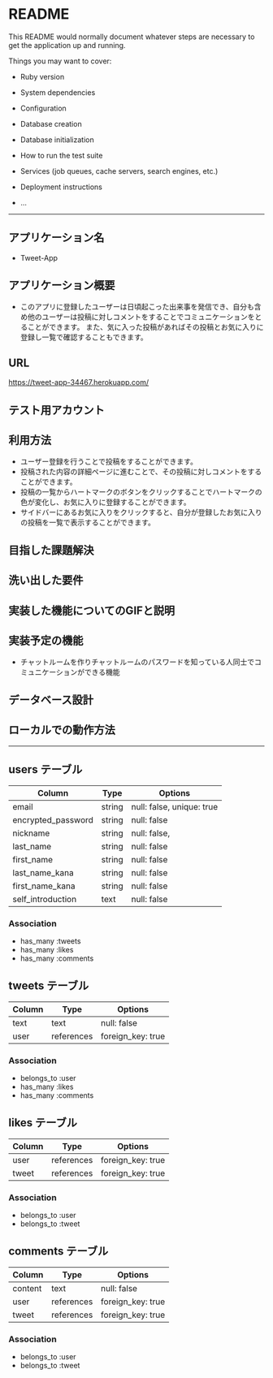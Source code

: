 # README

This README would normally document whatever steps are necessary to get the
application up and running.

Things you may want to cover:

* Ruby version

* System dependencies

* Configuration

* Database creation

* Database initialization

* How to run the test suite

* Services (job queues, cache servers, search engines, etc.)

* Deployment instructions

* ...

_____________________________________________________________________________________________________________________________________________

## アプリケーション名
* Tweet-App


## アプリケーション概要
* このアプリに登録したユーザーは日頃起こった出来事を発信でき、自分も含め他のユーザーは投稿に対しコメントをすることでコミュニケーションをとることができます。
  また、気に入った投稿があればその投稿とお気に入りに登録し一覧で確認することもできます。

## URL
https://tweet-app-34467.herokuapp.com/

## テスト用アカウント

## 利用方法
* ユーザー登録を行うことで投稿をすることができます。
* 投稿された内容の詳細ページに進むことで、その投稿に対しコメントをすることができます。
* 投稿の一覧からハートマークのボタンをクリックすることでハートマークの色が変化し、お気に入りに登録することができます。
* サイドバーにあるお気に入りをクリックすると、自分が登録したお気に入りの投稿を一覧で表示することができます。

## 目指した課題解決

## 洗い出した要件

## 実装した機能についてのGIFと説明

## 実装予定の機能
* チャットルームを作りチャットルームのパスワードを知っている人同士でコミュニケーションができる機能

## データベース設計

## ローカルでの動作方法



_____________________________________________________________________________________________________________________________________________



## users テーブル

| Column                  | Type   | Options                  |
| ----------------------- | ------ | ------------------------ |
| email                   | string | null: false, unique: true|
| encrypted_password      | string | null: false              |
| nickname                | string | null: false,             |
| last_name               | string | null: false              |
| first_name              | string | null: false              |
| last_name_kana          | string | null: false              |
| first_name_kana         | string | null: false              |
| self_introduction       | text   | null: false              |


### Association

- has_many :tweets
- has_many :likes
- has_many :comments



## tweets テーブル

| Column                 | Type          | Options           |
| ---------------------- | ------------- | ----------------- |
| text                   | text          | null: false       |
| user                   | references    | foreign_key: true |

### Association

- belongs_to :user
- has_many   :likes
- has_many   :comments



## likes テーブル

| Column                 | Type          | Options           |
| -----------------------| ------------- | ----------------- |
| user                   | references    | foreign_key: true |
| tweet                  | references    | foreign_key: true |


### Association

- belongs_to :user
- belongs_to :tweet



## comments テーブル

| Column                 | Type          | Options           |
| -----------------------| ------------- | ------------------|
| content                | text          | null: false       |
| user                   | references    | foreign_key: true |
| tweet                  | references    | foreign_key: true |


### Association

- belongs_to :user
- belongs_to :tweet

